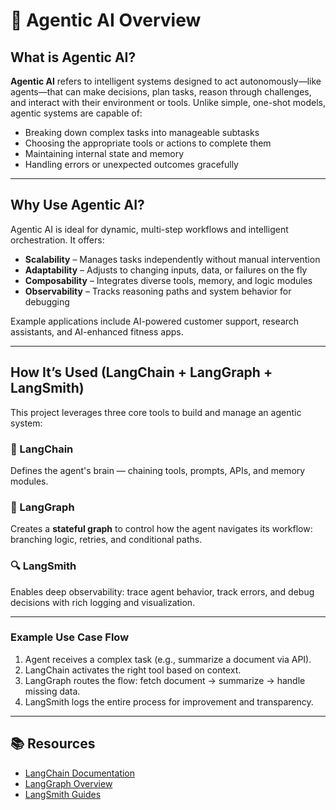 # 🧠 Agentic AI Overview

## What is Agentic AI?

**Agentic AI** refers to intelligent systems designed to act autonomously—like agents—that can make decisions, plan tasks, reason through challenges, and interact with their environment or tools. Unlike simple, one-shot models, agentic systems are capable of:

- Breaking down complex tasks into manageable subtasks
- Choosing the appropriate tools or actions to complete them
- Maintaining internal state and memory
- Handling errors or unexpected outcomes gracefully

---

## Why Use Agentic AI?

Agentic AI is ideal for dynamic, multi-step workflows and intelligent orchestration. It offers:

- **Scalability** – Manages tasks independently without manual intervention
- **Adaptability** – Adjusts to changing inputs, data, or failures on the fly
- **Composability** – Integrates diverse tools, memory, and logic modules
- **Observability** – Tracks reasoning paths and system behavior for debugging

Example applications include AI-powered customer support, research assistants, and AI-enhanced fitness apps.

---

## How It’s Used (LangChain + LangGraph + LangSmith)

This project leverages three core tools to build and manage an agentic system:

### 🔗 LangChain
Defines the agent's brain — chaining tools, prompts, APIs, and memory modules.

### 🧩 LangGraph
Creates a **stateful graph** to control how the agent navigates its workflow: branching logic, retries, and conditional paths.

### 🔍 LangSmith
Enables deep observability: trace agent behavior, track errors, and debug decisions with rich logging and visualization.

---

### Example Use Case Flow

1. Agent receives a complex task (e.g., summarize a document via API).
2. LangChain activates the right tool based on context.
3. LangGraph routes the flow: fetch document → summarize → handle missing data.
4. LangSmith logs the entire process for improvement and transparency.

---

## 📚 Resources

- [LangChain Documentation](https://docs.langchain.com/)
- [LangGraph Overview](https://langchain-ai.github.io/langgraph/)
- [LangSmith Guides](https://docs.smith.langchain.com/)
